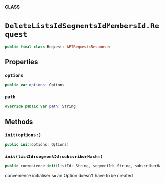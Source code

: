 **CLASS**

# `DeleteListsIdSegmentsIdMembersId.Request`

```swift
public final class Request: APIRequest<Response>
```

## Properties
### `options`

```swift
public var options: Options
```

### `path`

```swift
override public var path: String
```

## Methods
### `init(options:)`

```swift
public init(options: Options)
```

### `init(listId:segmentId:subscriberHash:)`

```swift
public convenience init(listId: String, segmentId: String, subscriberHash: String)
```

convenience initialiser so an Option doesn't have to be created
